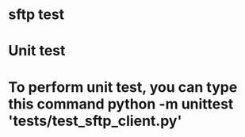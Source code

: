 # sftp test

# Unit test

# To perform unit test, you can type this command python -m unittest 'tests/test_sftp_client.py'
